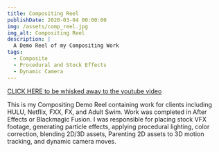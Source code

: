 ```yaml
---
title: Compositing Reel
publishDate: 2020-03-04 00:00:00
img: /assets/comp_reel.jpg
img_alt: Compositing Reel
description: |
  A Demo Reel of my Compositing Work
tags:
  - Composite
  - Procedural and Stock Effects
  - Dynamic Camera
---
```


[CLICK HERE to be whisked away to the youtube video](https://www.youtube.com/watch?v=67iZEtDC3yk)

This is my Compositing Demo Reel containing work for clients including HULU, Netflix, FXX, FX, and Adult Swim. Work was completed in After Effects or Blackmagic Fusion. I was responsible for placing stock VFX footage, generating particle effects, applying procedural lighting, color correction, blending 2D/3D assets, Parenting 2D assets to 3D motion tracking, and dynamic camera moves.
